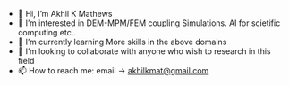 - 👋 Hi, I’m Akhil K Mathews
- 👀 I’m interested in DEM-MPM/FEM coupling Simulations. AI for scietific computing etc..
- 🌱 I’m currently learning More skills in the above domains
- 💞️ I’m looking to collaborate with anyone who wish to research in this field
- 📫 How to reach me: email -> akhilkmat@gmail.com

<!---
akhilkmat/akhilkmat is a ✨ special ✨ repository because its `README.md` (this file) appears on your GitHub profile.
You can click the Preview link to take a look at your changes.
--->
